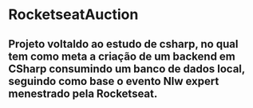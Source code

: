 # RocketseatAuction

## Projeto voltaldo ao estudo de csharp, no qual tem como meta a criação de um backend em CSharp consumindo um banco de dados local, seguindo como base o evento Nlw expert menestrado pela Rocketseat.
